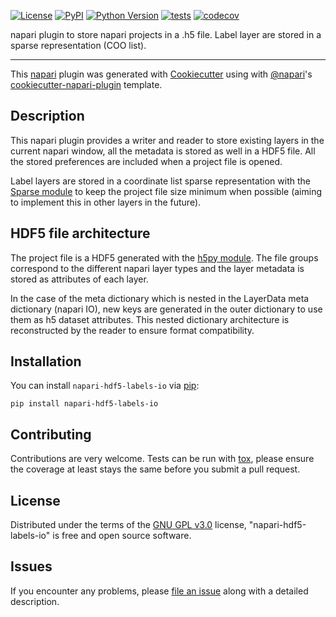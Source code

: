 
[![License](https://img.shields.io/pypi/l/napari-hdf5-labels-io.svg?color=green)](https://github.com/yapic/napari-hdf5-labels-io/raw/master/LICENSE)
[![PyPI](https://img.shields.io/pypi/v/napari-hdf5-labels-io.svg?color=green)](https://pypi.org/project/napari-hdf5-labels-io)
[![Python Version](https://img.shields.io/pypi/pyversions/napari-hdf5-labels-io.svg?color=green)](https://python.org)
[![tests](https://github.com/yapic/napari-hdf5-labels-io/workflows/tests/badge.svg)](https://github.com/yapic/napari-hdf5-labels-io/actions)
[![codecov](https://codecov.io/gh/yapic/napari-hdf5-labels-io/branch/master/graph/badge.svg)](https://codecov.io/gh/yapic/napari-hdf5-labels-io)

napari plugin to store napari projects in a .h5 file. Label layer are stored in a sparse representation (COO list).

----------------------------------

This [napari] plugin was generated with [Cookiecutter] using with [@napari]'s [cookiecutter-napari-plugin] template.

<!--
Don't miss the full getting started guide to set up your new package:
https://github.com/napari/cookiecutter-napari-plugin#getting-started

and review the napari docs for plugin developers:
https://napari.org/docs/plugins/index.html
-->

## Description

This napari plugin provides a writer and reader to store existing layers in the current napari window, all the metadata is stored as well in a HDF5 file. All the stored preferences are included when a project file is opened.

Label layers are stored in a coordinate list sparse representation with the [Sparse module](https://sparse.pydata.org/) to keep the project file size minimum when possible (aiming to implement this in other layers in the future).

## HDF5 file architecture

The project file is a HDF5 generated with the [h5py module](https://docs.h5py.org). The file groups correspond to the different napari layer types and the layer metadata is stored as attributes of each layer.

In the case of the meta dictionary which is nested in the LayerData meta dictionary (napari IO), new keys are generated in the outer dictionary to use them as h5 dataset attributes. This nested dictionary architecture is reconstructed by the reader to ensure format compatibility.

## Installation

You can install `napari-hdf5-labels-io` via [pip]:

    pip install napari-hdf5-labels-io

## Contributing

Contributions are very welcome. Tests can be run with [tox], please ensure
the coverage at least stays the same before you submit a pull request.

## License

Distributed under the terms of the [GNU GPL v3.0] license,
"napari-hdf5-labels-io" is free and open source software.

## Issues

If you encounter any problems, please [file an issue] along with a detailed description.

[napari]: https://github.com/napari/napari
[Cookiecutter]: https://github.com/audreyr/cookiecutter
[@napari]: https://github.com/napari
[MIT]: http://opensource.org/licenses/MIT
[BSD-3]: http://opensource.org/licenses/BSD-3-Clause
[GNU GPL v3.0]: http://www.gnu.org/licenses/gpl-3.0.txt
[GNU LGPL v3.0]: http://www.gnu.org/licenses/lgpl-3.0.txt
[Apache Software License 2.0]: http://www.apache.org/licenses/LICENSE-2.0
[Mozilla Public License 2.0]: https://www.mozilla.org/media/MPL/2.0/index.txt
[cookiecutter-napari-plugin]: https://github.com/napari/cookiecutter-napari-plugin
[file an issue]: https://github.com/yapic/napari-hdf5-labels-io/issues
[napari]: https://github.com/napari/napari
[tox]: https://tox.readthedocs.io/en/latest/
[pip]: https://pypi.org/project/pip/
[PyPI]: https://pypi.org/


